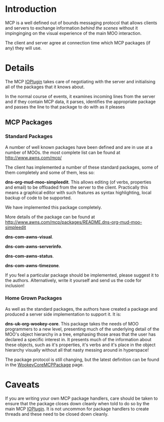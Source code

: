 # Introduction #
MCP is a well defined out of bounds messaging protocol that allows clients and servers to exchange information _behind the scenes_ without it impinginging on the visual experience of the main MOO interaction.

The client and server agree at connection time which MCP packages (if any) they will use.

# Details #
The MCP [IOPlugin](IOPlugin.md) takes care of negotiating with the server and initialising all of the packages that it knows about.

In the normal course of events, it examines incoming lines from the server and if they contain MCP data, it parses, identifies the appropriate package and passes the line to that package to do with as it pleases

## MCP Packages ##
### Standard Packages ###
A number of well known packages have been defined and are in use at a number of MOOs. the most complete list can be found at http://www.awns.com/mcp/

The client has implemented a number of these standard packages, some of them completely and some of them, less so:

**dns-org-mud-moo-simpleedit**. This allows editing (of verbs, properties and email) to be offloaded from the server to the client. Practically this means a graphical editor with such features as syntax highlighting, local backup of code to be supported.

We have implemented this package completely.

More details of the package can be found at http://www.awns.com/mcp/packages/README.dns-org-mud-moo-simpleedit

**dns-com-awns-visual**.

**dns-com-awns-serverinfo**.

**dns-com-awns-status**.

**dns-com-awns-timezone**.

If you feel a particular package should be implemented, please suggest it to the authors. Alternatively, write it yourself and send us the code for inclusion!

### Home Grown Packages ###
As well as the standard packages, the authors have created a package and produced a server side implementation to support it. It is:

**dns-uk-org-wookey-core**. This package takes the needs of MOO programmers to a new level, presenting much of the underlying detail of the MOO's object hierarchy in a tree, emphasing those areas that the user has declared a specific interest in. It presents much of the information about these objects, such as it's properties, it's verbs and it's place in the object hierarchy visually without all that nasty messing around in hyperspace!

The package protocol is still changing, but the latest definition can be found in the [WookeyCoreMCPPackage](WookeyCoreMCPPackage.md) page.

# Caveats #
If you are writing your own MCP package handlers, care should be taken to ensure that the package closes down cleanly when told to do so by the main MCP [IOPlugin](IOPlugin.md). It is not uncommon for package handlers to create threads and these need to be closed down cleanly.